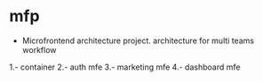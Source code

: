 # mfp

- Microfrontend architecture project. architecture for multi teams workflow

1.- container
2.- auth mfe
3.- marketing mfe
4.- dashboard mfe
